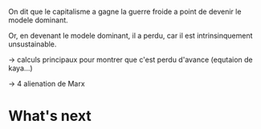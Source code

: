 
On dit que le capitalisme a gagne la guerre froide a point de devenir le modele dominant.

Or, en devenant le modele dominant, il a perdu, car il est intrinsinquement unsustainable.

-> calculs principaux pour montrer que c'est perdu d'avance (equtaion de kaya...)

-> 4 alienation de Marx

# What's next
